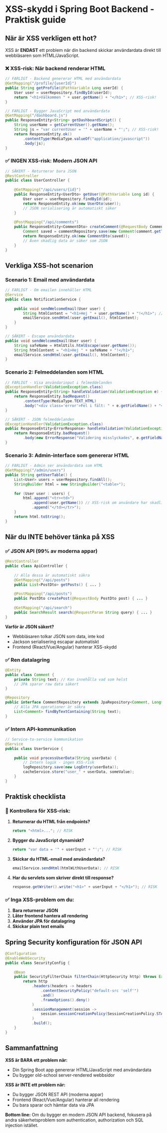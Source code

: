 # XSS-skydd i Spring Boot Backend - Praktisk guide

## När är XSS verkligen ett hot?

XSS är **ENDAST** ett problem när din backend skickar användardata direkt till webbläsaren som HTML/JavaScript. 

### ❌ XSS-risk: När backend renderar HTML

```java
// FARLIGT - Backend genererar HTML med användardata
@GetMapping("/profile/{userId}")
public String getProfile(@PathVariable Long userId) {
    User user = userRepository.findById(userId);
    return "<h1>Välkommen " + user.getName() + "</h1>"; // XSS-risk!
}

// FARLIGT - Bygger JavaScript med användardata
@GetMapping("/dashboard.js")
public ResponseEntity<String> getDashboardScript() {
    String userName = getCurrentUser().getName();
    String js = "var currentUser = '" + userName + "';"; // XSS-risk!
    return ResponseEntity.ok()
        .contentType(MediaType.valueOf("application/javascript"))
        .body(js);
}
```

### ✅ INGEN XSS-risk: Modern JSON API

```java
// SÄKERT - Returnerar bara JSON
@RestController
public class UserController {
    
    @GetMapping("/api/users/{id}")
    public ResponseEntity<UserDto> getUser(@PathVariable Long id) {
        User user = userRepository.findById(id);
        return ResponseEntity.ok(new UserDto(user));
        // JSON serialisering är automatiskt säker
    }
    
    @PostMapping("/api/comments")
    public ResponseEntity<CommentDto> createComment(@RequestBody CommentDto comment) {
        Comment saved = commentRepository.save(new Comment(comment.getText()));
        return ResponseEntity.ok(new CommentDto(saved));
        // Även skadlig data är säker som JSON
    }
}
```

## Verkliga XSS-hot scenarion

### Scenario 1: Email med användardata

```java
// FARLIGT - Om emailen innehåller HTML
@Service
public class NotificationService {
    
    public void sendWelcomeEmail(User user) {
        String htmlContent = "<h1>Hej " + user.getName() + "!</h1>"; // XSS-risk
        emailService.sendHtml(user.getEmail(), htmlContent);
    }
}

// SÄKERT - Escape användardata
public void sendWelcomeEmail(User user) {
    String safeName = HtmlUtils.htmlEscape(user.getName());
    String htmlContent = "<h1>Hej " + safeName + "!</h1>";
    emailService.sendHtml(user.getEmail(), htmlContent);
}
```

### Scenario 2: Felmeddelanden som HTML

```java
// FARLIGT - Visa användarinput i felmeddelanden
@ExceptionHandler(ValidationException.class)
public ResponseEntity<String> handleValidation(ValidationException e) {
    return ResponseEntity.badRequest()
        .contentType(MediaType.TEXT_HTML)
        .body("<div class='error'>Fel i fält: " + e.getFieldName() + "</div>");
}

// SÄKERT - JSON felmeddelanden  
@ExceptionHandler(ValidationException.class)
public ResponseEntity<ErrorResponse> handleValidation(ValidationException e) {
    return ResponseEntity.badRequest()
        .body(new ErrorResponse("Validering misslyckades", e.getFieldName()));
}
```

### Scenario 3: Admin-interface som genererar HTML

```java
// FARLIGT - Admin ser användardata som HTML
@GetMapping("/admin/users")
public String getUserTable() {
    List<User> users = userRepository.findAll();
    StringBuilder html = new StringBuilder("<table>");
    
    for (User user : users) {
        html.append("<tr><td>")
            .append(user.getName()) // XSS-risk om användare har skadligt namn
            .append("</td></tr>");
    }
    return html.toString();
}
```

## När du INTE behöver tänka på XSS

### ✅ JSON API (99% av moderna appar)

```java
@RestController
public class ApiController {
    
    // Alla dessa är automatiskt säkra
    @GetMapping("/api/posts")
    public List<PostDto> getPosts() { ... }
    
    @PostMapping("/api/posts") 
    public PostDto createPost(@RequestBody PostDto post) { ... }
    
    @GetMapping("/api/search")
    public SearchResult search(@RequestParam String query) { ... }
}
```

**Varför är JSON säkert?**
- Webbläsaren tolkar JSON som data, inte kod
- Jackson serialisering escapar automatiskt
- Frontend (React/Vue/Angular) hanterar XSS-skydd

### ✅ Ren datalagring

```java
@Entity
public class Comment {
    private String text; // Kan innehålla vad som helst
    // JPA sparar raw data säkert
}

@Repository
public interface CommentRepository extends JpaRepository<Comment, Long> {
    // Alla JPA operationer är säkra
    List<Comment> findByTextContaining(String text);
}
```

### ✅ Intern API-kommunikation

```java
// Service-to-service kommunikation
@Service  
public class UserService {
    
    public void processUserData(String userData) {
        // Intern logik - ingen XSS-risk
        logRepository.save(new LogEntry(userData));
        cacheService.store("user_" + userData, someValue);
    }
}
```

## Praktisk checklista

### 🚨 Kontrollera för XSS-risk:

1. **Returnerar du HTML från endpoints?**
   ```java
   return "<html>..."; // RISK
   ```

2. **Bygger du JavaScript dynamiskt?**
   ```java
   return "var data = '" + userInput + "';"; // RISK
   ```

3. **Skickar du HTML-email med användardata?**
   ```java
   emailService.sendHtml(htmlWithUserData); // RISK
   ```

4. **Har du servlets som skriver direkt till response?**
   ```java
   response.getWriter().write("<h1>" + userInput + "</h1>"); // RISK
   ```

### ✅ Inga XSS-problem om du:

1. **Bara returnerar JSON**
2. **Låter frontend hantera all rendering**  
3. **Använder JPA för datalagring**
4. **Skickar plain text emails**

## Spring Security konfiguration för JSON API

```java
@Configuration
@EnableWebSecurity
public class SecurityConfig {
    
    @Bean
    public SecurityFilterChain filterChain(HttpSecurity http) throws Exception {
        return http
            .headers(headers -> headers
                .contentSecurityPolicy("default-src 'self'")
                .and()
                .frameOptions().deny()
            )
            .sessionManagement(session -> 
                session.sessionCreationPolicy(SessionCreationPolicy.STATELESS)
            )
            .build();
    }
}
```

## Sammanfattning

**XSS är BARA ett problem när:**
- Din Spring Boot app genererar HTML/JavaScript med användardata
- Du bygger old-school server-rendered webbsidor

**XSS är INTE ett problem när:**
- Du bygger JSON REST API (moderna appar)
- Frontend (React/Vue/Angular) hanterar all rendering
- Du bara sparar och hämtar data via JPA

**Bottom line:** Om du bygger en modern JSON API backend, fokusera på andra säkerhetsproblem som authentication, authorization och SQL injection istället.